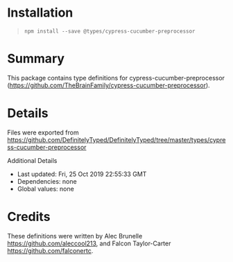 # Installation
> `npm install --save @types/cypress-cucumber-preprocessor`

# Summary
This package contains type definitions for cypress-cucumber-preprocessor (https://github.com/TheBrainFamily/cypress-cucumber-preprocessor).

# Details
Files were exported from https://github.com/DefinitelyTyped/DefinitelyTyped/tree/master/types/cypress-cucumber-preprocessor

Additional Details
 * Last updated: Fri, 25 Oct 2019 22:55:33 GMT
 * Dependencies: none
 * Global values: none

# Credits
These definitions were written by Alec Brunelle <https://github.com/aleccool213>, and Falcon Taylor-Carter <https://github.com/falconertc>.
